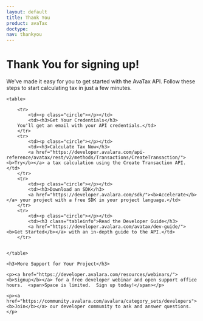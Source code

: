 ```yaml
---
layout: default
title: Thank You
product: avaTax
doctype: 
nav: thankyou
---
```

<style type="text/css">
	td {
		padding-right: 10px;
		}
	.circle {
		border-radius: 50%;
		width: 10px;
		height: 10px;
		background-color: #ff6600; 
		}
</style>

<div>
	<h1>Thank You for signing up!</h1>
	We've made it easy for you to get started with the AvaTax API.  Follow these steps to start calculating tax in just a few minutes.

	<table>
	
		<tr>
			<td><p class="circle"></p></td>
			<td><h3>Get Your Credentials</h3>
		You'll get an email with your API credentials.</td>
		</tr>
		<tr>
			<td><p class="circle"></p></td>
			<td><h3>Calculate Tax Now</h3>
			<a href="https://developer.avalara.com/api-reference/avatax/rest/v2/methods/Transactions/CreateTransaction/"><b>Try</b></a> a tax calculation using the Create Transaction API.</td>
		</tr>
		<tr>
			<td><p class="circle"></p></td>
			<td><h3>Download an SDK</h3>
			<a href="https://developer.avalara.com/sdk/"><b>Accelerate</b></a> your project with a free SDK in your project language.</td>
		</tr>
		<tr>
			<td><p class="circle"></p></td>
			<td><h3 class="tableinfo">Read the Developer Guide</h3>
			<a href="https://developer.avalara.com/avatax/dev-guide/"><b>Get Started</b></a> with an in-depth guide to the API.</td>
		</tr>


	</table>

	<h3>More Support for Your Project</h3>

	<p><a href="https://developer.avalara.com/resources/webinars/"><b>Signup</b></a> for a free developer webinar and open support office hours.  <span>Space is limited.  Sign up today!</span></p>

	<p><a href="https://community.avalara.com/avalara/category_sets/developers"><b>Join</b></a> our developer community to ask and answer questions.</p>
	
</div>